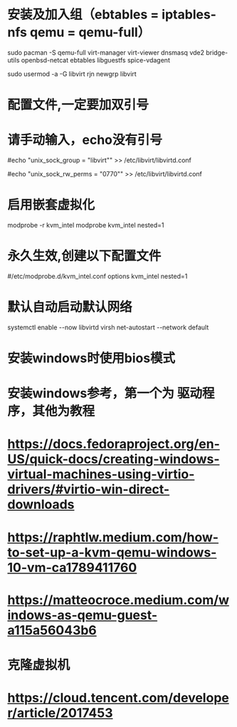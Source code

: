 

# 安装及加入组（ebtables = iptables-nfs  qemu = qemu-full）
sudo pacman -S  qemu-full virt-manager virt-viewer dnsmasq vde2 bridge-utils openbsd-netcat ebtables libguestfs spice-vdagent

sudo usermod -a -G libvirt rjn
newgrp libvirt

# 配置文件,一定要加双引号
# 请手动输入，echo没有引号
#echo "unix_sock_group = "libvirt"" >> /etc/libvirt/libvirtd.conf

#echo "unix_sock_rw_perms = "0770"" >> /etc/libvirt/libvirtd.conf

# 启用嵌套虚拟化
modprobe -r kvm_intel
modprobe kvm_intel nested=1

# 永久生效,创建以下配置文件
#/etc/modprobe.d/kvm_intel.conf
options kvm_intel nested=1


# 默认自动启动默认网络
systemctl enable --now libvirtd
virsh net-autostart --network default

# 安装windows时使用bios模式

# 安装windows参考，第一个为 驱动程序，其他为教程
# https://docs.fedoraproject.org/en-US/quick-docs/creating-windows-virtual-machines-using-virtio-drivers/#virtio-win-direct-downloads
# https://raphtlw.medium.com/how-to-set-up-a-kvm-qemu-windows-10-vm-ca1789411760
# https://matteocroce.medium.com/windows-as-qemu-guest-a115a56043b6


# 克隆虚拟机
# https://cloud.tencent.com/developer/article/2017453

